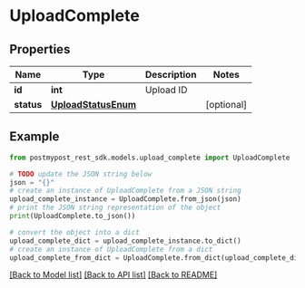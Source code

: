 # UploadComplete


## Properties

Name | Type | Description | Notes
------------ | ------------- | ------------- | -------------
**id** | **int** | Upload ID | 
**status** | [**UploadStatusEnum**](UploadStatusEnum.md) |  | [optional] 

## Example

```python
from postmypost_rest_sdk.models.upload_complete import UploadComplete

# TODO update the JSON string below
json = "{}"
# create an instance of UploadComplete from a JSON string
upload_complete_instance = UploadComplete.from_json(json)
# print the JSON string representation of the object
print(UploadComplete.to_json())

# convert the object into a dict
upload_complete_dict = upload_complete_instance.to_dict()
# create an instance of UploadComplete from a dict
upload_complete_from_dict = UploadComplete.from_dict(upload_complete_dict)
```
[[Back to Model list]](../README.md#documentation-for-models) [[Back to API list]](../README.md#documentation-for-api-endpoints) [[Back to README]](../README.md)


